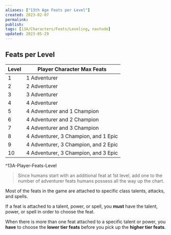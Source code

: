 ```yaml
---
aliases: ["13th Age Feats per Level"]
created: 2023-02-07
permalink: 
publish: 
tags: [13A/Characters/Feats/Leveling, navtodo]
updated: 2023-05-29
---
```


## Feats per Level

| **Level** | **Player Character Max Feats**           |
| ----- | ------------------------------------ |
| 1     | 1 Adventurer                         |
| 2     | 2 Adventurer                         |
| 3     | 3 Adventurer                         |
| 4     | 4 Adventurer                         |
| 5     | 4 Adventurer and 1 Champion          |
| 6     | 4 Adventurer and 2 Champion          |
| 7     | 4 Adventurer and 3 Champion          |
| 8     | 4 Adventurer, 3 Champion, and 1 Epic |
| 9     | 4 Adventurer, 3 Champion, and 2 Epic |
| 10    | 4 Adventurer, 3 Champion, and 3 Epic                                     |    
^13A-Player-Feats-Level

> Since humans start with an additional feat at 1st level, add one to the number of adventurer feats humans possess all the way up the chart.

Most of the feats in the game are attached to specific class talents, attacks, and spells.

If a feat is attached to a talent, power, or spell, you **must** have the talent, power, or spell in order to choose the feat.

When there is more than one feat attached to a specific talent or power, you **have** to choose the **lower tier feats** before you pick up the **higher tier feats**.
